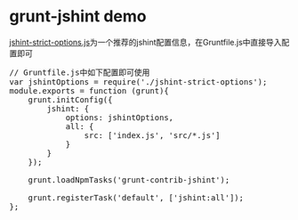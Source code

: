 # grunt-jshint demo

[jshint-strict-options.js](jshint-strict-options.js)为一个推荐的jshint配置信息，在Gruntfile.js中直接导入配置即可

<pre>
// Gruntfile.js中如下配置即可使用
var jshintOptions = require('./jshint-strict-options');
module.exports = function (grunt){
    grunt.initConfig({
        jshint: {
            options: jshintOptions,
            all: {
                src: ['index.js', 'src/*.js']
            }
        }
    });

    grunt.loadNpmTasks('grunt-contrib-jshint');

    grunt.registerTask('default', ['jshint:all']);
};
</pre>

